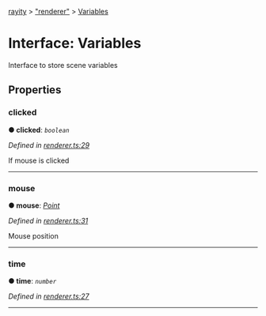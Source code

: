 [rayity](../README.md) > ["renderer"](../modules/_renderer_.md) > [Variables](../interfaces/_renderer_.variables.md)



# Interface: Variables


Interface to store scene variables


## Properties
<a id="clicked"></a>

###  clicked

**●  clicked**:  *`boolean`* 

*Defined in [renderer.ts:29](https://github.com/gribbet/rayity/blob/afedd20/src/renderer.ts#L29)*



If mouse is clicked




___

<a id="mouse"></a>

###  mouse

**●  mouse**:  *[Point](_renderer_.point.md)* 

*Defined in [renderer.ts:31](https://github.com/gribbet/rayity/blob/afedd20/src/renderer.ts#L31)*



Mouse position




___

<a id="time"></a>

###  time

**●  time**:  *`number`* 

*Defined in [renderer.ts:27](https://github.com/gribbet/rayity/blob/afedd20/src/renderer.ts#L27)*





___


